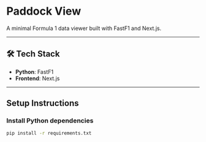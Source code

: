 # Paddock View

A minimal Formula 1 data viewer built with FastF1 and Next.js.

---
## 🛠️ Tech Stack
- **Python**: FastF1
- **Frontend**: Next.js
---
## Setup Instructions
### Install Python dependencies

```bash
pip install -r requirements.txt
```
